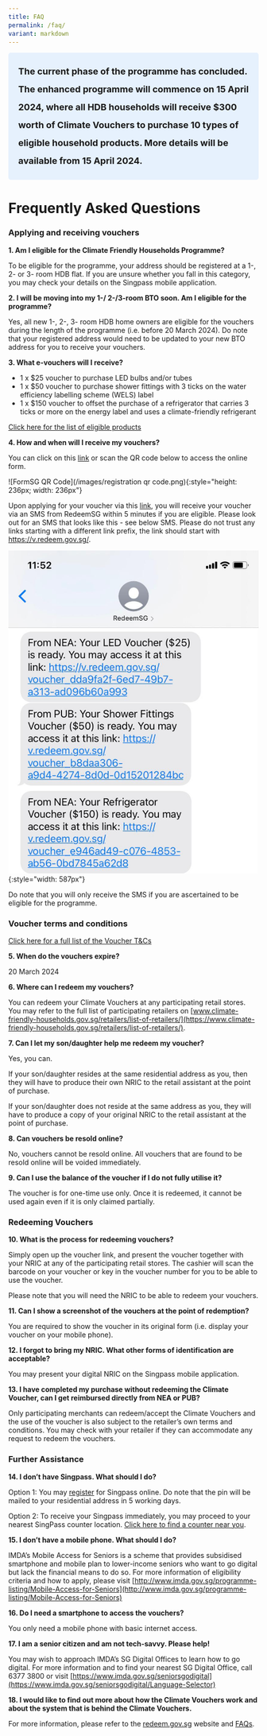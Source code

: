 ```yaml
---
title: FAQ
permalink: /faq/
variant: markdown
---
```

  <style> .light-blue-box { background-color: #E6F1FD; padding: 20px; border-radius: 5px; font-weight: bold; font-size: 18px; line-height: 2;} </style>   <div class="light-blue-box"> The current phase of the programme has concluded. The enhanced programme will commence on 15 April 2024, where all HDB households will receive $300 worth of Climate Vouchers to purchase 10 types of eligible household products. More details will be available from 15 April 2024. </div>  

# Frequently Asked Questions

### Applying and receiving vouchers

**1. Am I eligible for the Climate Friendly Households Programme?**

To be eligible for the programme, your address should be registered at a 1-, 2- or 3- room HDB flat. If you are unsure whether you fall in this category, you may check your details on the Singpass mobile application.


**2.	I will be moving into my 1-/ 2-/3-room BTO soon. Am I eligible for the programme?**

Yes, all new 1-, 2-, 3- room HDB home owners are eligible for the vouchers during the length of the programme (i.e. before 20 March 2024). Do note that your registered address would need to be updated to your new BTO address for you to receive your vouchers.


**3.	What e-vouchers will I receive?**

- 1 x $25 voucher to purchase LED bulbs and/or tubes
- 1 x $50 voucher to purchase shower fittings with 3 ticks on the water efficiency labelling scheme (WELS) label
- 1 x $150 voucher to offset the purchase of a refrigerator that carries 3 ticks or more on the energy label and uses a climate-friendly refrigerant

[Click here for the list of eligible products](https://www.climate-friendly-households.gov.sg/retailers/eligible-products/)


**4.	How and when will I receive my vouchers?**

You can click on this [link](https://go.gov.sg/register-cfhp-vouchers) or scan the QR code below to access the online form. 

![FormSG QR Code](/images/registration qr code.png){:style="height: 236px; width: 236px"}

Upon applying for your voucher via this [link](https://go.gov.sg/register-cfhp-vouchers), you will receive your voucher via an SMS from RedeemSG within 5 minutes if you are eligible. Please look out for an SMS that looks like this  - see below SMS. Please do not trust any links starting with a different link prefix, the link should start with https://v.redeem.gov.sg/.

![vouchersms](/images/step4-smsvoucher.jpg){:style="width: 587px"}

Do note that you will only receive the SMS if you are ascertained to be eligible for the programme.


### Voucher terms and conditions

[Click here for a full list of the Voucher T&amp;Cs](https://www.climate-friendly-households.gov.sg/voucher-tc/)

**5.	When do the vouchers expire?**

20 March 2024


**6.	Where can I redeem my vouchers?**

You can redeem your Climate Vouchers at any participating retail stores. You may refer to the full list of participating retailers on [www.climate-friendly-households.gov.sg/retailers/list-of-retailers/](https://www.climate-friendly-households.gov.sg/retailers/list-of-retailers/).


**7.	Can I let my son/daughter help me redeem my voucher?**

Yes, you can.

If your son/daughter resides at the same residential address as you, then they will have to produce their own NRIC to the retail assistant at the point of purchase.

If your son/daughter does not reside at the same address as you, they will have to produce a copy of your original NRIC to the retail assistant at the point of purchase.


**8.	Can vouchers be resold online?**

No, vouchers cannot be resold online. All vouchers that are found to be resold online will be voided immediately. 


**9.	Can I use the balance of the voucher if I do not fully utilise it?**

The voucher is for one-time use only. Once it is redeemed, it cannot be used again even if it is only claimed partially.


### Redeeming Vouchers

**10.	What is the process for redeeming vouchers?**

Simply open up the voucher link, and present the voucher together with your NRIC at any of the participating retail stores. The cashier will scan the barcode on your voucher or key in the voucher number for you to be able to use the voucher. 

Please note that you will need the NRIC to be able to redeem your vouchers. 


**11.	Can I show a screenshot of the vouchers at the point of redemption?**

You are required to show the voucher in its original form (i.e. display your voucher on your mobile phone).


**12.	I forgot to bring my NRIC. What other forms of identification are acceptable?**

You may present your digital NRIC on the Singpass mobile application.

**13.	I have completed my purchase without redeeming the Climate Voucher, can I get reimbursed directly from NEA or PUB?**

Only participating merchants can redeem/accept the Climate Vouchers and the use of the voucher is also subject to the retailer’s own terms and conditions. You may check with your retailer if they can accommodate any request to redeem the vouchers.

### Further Assistance

**14.	I don’t have Singpass. What should I do?**

Option 1: You may [register](https://www.singpass.gov.sg/home/ui/register/instructions) for Singpass online. Do note that the pin will be mailed to your residential address in 5 working days.

Option 2: To receive your Singpass immediately, you may proceed to your nearest SingPass counter location. [Click here to find a counter near you](https://www.singpass.gov.sg/home/ui/counter-locations).


**15.	I don’t have a mobile phone. What should I do?**

IMDA’s Mobile Access for Seniors is a scheme that provides subsidised smartphone and mobile plan to lower-income seniors who want to go digital but lack the financial means to do so. For more information of eligibility criteria and how to apply, please visit [http://www.imda.gov.sg/programme-listing/Mobile-Access-for-Seniors](http://www.imda.gov.sg/programme-listing/Mobile-Access-for-Seniors)


**16.	Do I need a smartphone to access the vouchers?**

You only need a mobile phone with basic internet access.


**17.	I am a senior citizen and am not tech-savvy. Please help!**

You may wish to approach IMDA’s SG Digital Offices to learn how to go digital. For more information and to find your nearest SG Digital Office, call 6377 3800 or visit [https://www.imda.gov.sg/seniorsgodigital](https://www.imda.gov.sg/seniorsgodigital/Language-Selector)


**18.	I would like to find out more about how the Climate Vouchers work and about the system that is behind the Climate Vouchers.**

For more information, please refer to the [redeem.gov.sg](https://redeem.gov.sg/) website and [FAQs](https://redeem.gov.sg/faq.html).
